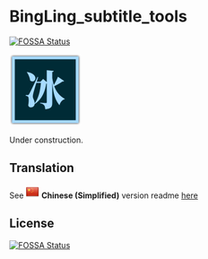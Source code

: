 # BingLing_subtitle_tools

[![FOSSA Status](https://app.fossa.io/api/projects/git%2Bgithub.com%2FBingLingGroup%2Fbingling-subtitle-tools.svg?type=shield)](https://app.fossa.io/projects/git%2Bgithub.com%2FBingLingGroup%2Fbingling-subtitle-tools?ref=badge_shield)

<img src="docs/icon/bingling.png" width="128px">

Under construction. 

## Translation

See ![cn](https://raw.githubusercontent.com/gosquared/flags/master/flags/flags/shiny/24/China.png) 
**Chinese (Simplified)** version readme [here](docs/README_ZH.md)

## License
[![FOSSA Status](https://app.fossa.io/api/projects/git%2Bgithub.com%2FBingLingGroup%2Fbingling-subtitle-tools.svg?type=large)](https://app.fossa.io/projects/git%2Bgithub.com%2FBingLingGroup%2Fbingling-subtitle-tools?ref=badge_large)
